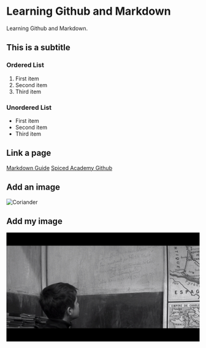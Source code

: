 # Learning Github and Markdown

Learning Github and Markdown.

## This is a subtitle

### Ordered List
1. First item
2. Second item
3. Third item

### Unordered List
- First item
- Second item
- Third item

## Link a page
[Markdown Guide](https://www.markdownguide.org/cheat-sheet/)
[Spiced Academy Github](https://github.com/spiced-academy/coriander-web-dev)

## Add an image
![Coriander](https://i.pinimg.com/originals/92/37/be/9237becd55c2d85768599c94496ec11e.jpg)

## Add my image
![Les 400 coups](les400coups.jpg)
